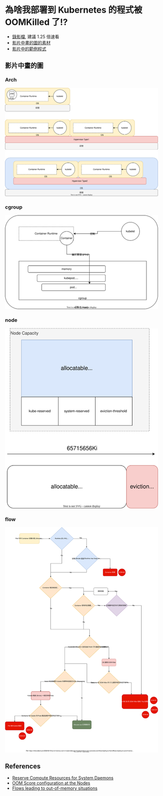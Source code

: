 # 為啥我部署到 Kubernetes 的程式被 OOMKilled 了!?

- [錄影檔](https://drive.google.com/file/d/1Mg8ieX40bZN-BqU4dvC2YwS6l4fCVmeY/view?usp=drive_link), 建議 1.25 倍速看
- [影片中畫的圖的素材](./material.drawio)
- [影片中的範例程式](./oom.zip)

## 影片中畫的圖

### Arch

![](./material-arch.drawio.svg)

### cgroup

![](./material-cgroup.drawio.svg)

### node

![](./material-node.drawio.svg)

### flow

![](./material-flow.drawio.svg)

## References

- [Reserve Compute Resources for System Daemons](https://kubernetes.io/docs/tasks/administer-cluster/reserve-compute-resources/#eviction-thresholds)
- [OOM Score configuration at the Nodes](https://github.com/kubernetes/design-proposals-archive/blob/main/node/resource-qos.md)
- [Flows leading to out-of-memory situations](https://mihai-albert.com/2022/02/13/out-of-memory-oom-in-kubernetes-part-4-pod-evictions-oom-scenarios-and-flows-leading-to-them/#flows-leading-to-out-of-memory-situations)
